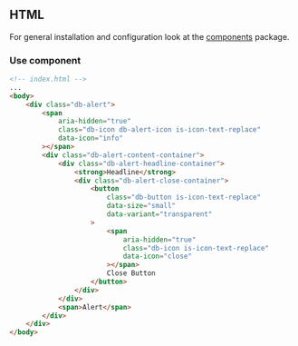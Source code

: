 ## HTML

For general installation and configuration look at the [components](https://www.npmjs.com/package/@db-ui/components) package.

### Use component

```html index.html
<!-- index.html -->
...
<body>
	<div class="db-alert">
		<span
			aria-hidden="true"
			class="db-icon db-alert-icon is-icon-text-replace"
			data-icon="info"
		></span>
		<div class="db-alert-content-container">
			<div class="db-alert-headline-container">
				<strong>Headline</strong>
				<div class="db-alert-close-container">
					<button
						class="db-button is-icon-text-replace"
						data-size="small"
						data-variant="transparent"
					>
						<span
							aria-hidden="true"
							class="db-icon is-icon-text-replace"
							data-icon="close"
						></span>
						Close Button
					</button>
				</div>
			</div>
			<span>Alert</span>
		</div>
	</div>
</body>
```
